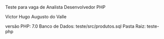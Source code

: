 Teste para vaga de Analista Desenvolvedor PHP

Victor Hugo Augusto do Valle

versão PHP: 7.0
Banco de Dados: teste/src/produtos.sql
Pasta Raiz: teste-php
